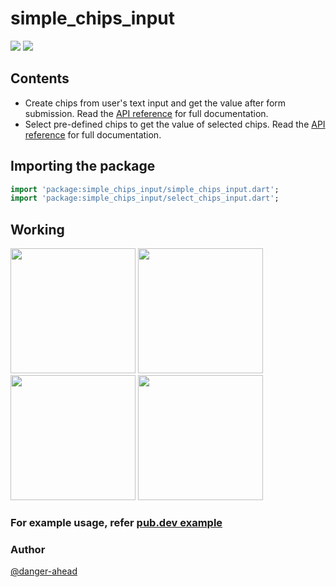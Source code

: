 # **simple_chips_input**
<img src="https://img.shields.io/github/stars/danger-ahead/simple_chips_input" /> <img src="https://img.shields.io/github/license/danger-ahead/simple_chips_input" />

## Contents
- Create chips from user's text input and get the value after form submission. Read the [API reference](https://pub.dev/documentation/simple_chips_input/latest/simple_chips_input/simple_chips_input-library.html) for full documentation.
- Select pre-defined chips to get the value of selected chips. Read the [API reference](https://pub.dev/documentation/simple_chips_input/latest/select_chips_input/select_chips_input-library.html) for full documentation.

## Importing the package
```dart
import 'package:simple_chips_input/simple_chips_input.dart';
import 'package:simple_chips_input/select_chips_input.dart';
```

## Working
<img src="https://imgur.com/1UihQSa.gif" width="200px" height="auto" />
<img src="https://imgur.com/2pVOl0E.gif" width="200px" height="auto" />
<img src="https://imgur.com/1MLeFZt.gif" width="200px" height="auto" />
<img src="https://imgur.com/Crv5PlR.gif" width="200px" height="auto" />

### For example usage, refer [pub.dev example](https://pub.dev/packages/simple_chips_input/example)

### Author
[@danger-ahead](https://github.com/danger-ahead/)
